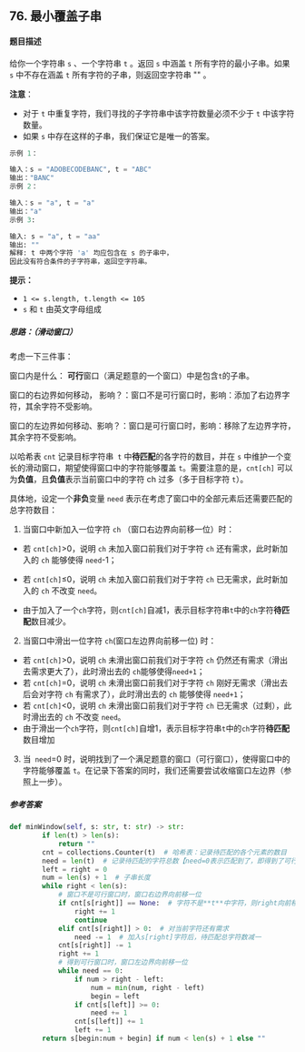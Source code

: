 ## 76. 最小覆盖子串

#### 题目描述

给你一个字符串 `s` 、一个字符串 `t` 。返回 `s` 中涵盖 `t` 所有字符的最小子串。如果 `s` 中不存在涵盖 `t` 所有字符的子串，则返回空字符串 "" 。

 

**注意**：

- 对于 `t` 中重复字符，我们寻找的子字符串中该字符数量必须不少于 `t` 中该字符数量。
- 如果 `s` 中存在这样的子串，我们保证它是唯一的答案。

```python
示例 1：

输入：s = "ADOBECODEBANC", t = "ABC"
输出："BANC"
示例 2：

输入：s = "a", t = "a"
输出："a"
示例 3:

输入: s = "a", t = "aa"
输出: ""
解释: t 中两个字符 'a' 均应包含在 s 的子串中，
因此没有符合条件的子字符串，返回空字符串。
```

**提示：**

- `1 <= s.length, t.length <= 105`
- `s` 和 `t` 由英文字母组成

##### 思路：（滑动窗口）

考虑一下三件事：

窗口内是什么： **可行**窗口（满足题意的一个窗口）中是包含`t`的子串。

窗口的右边界如何移动， 影响？：窗口不是可行窗口时，影响：添加了右边界字符，其余字符不受影响。

窗口的左边界如何移动、影响？：窗口是可行窗口时，影响：移除了左边界字符，其余字符不受影响。



以哈希表 `cnt` 记录目标字符串` t` 中**待匹配**的各字符的数目，并在 `s` 中维护一个变长的滑动窗口，期望使得窗口中的字符能够覆盖 `t`。需要注意的是，`cnt[ch]` 可以为**负值**，且**负值**表示当前窗口中的字符 ch 过多（多于目标字符 `t`）。

具体地，设定一个**非负**变量 `need` 表示在考虑了窗口中的全部元素后还需要匹配的总字符数目：

1. 当窗口中新加入一位字符 `ch` （窗口右边界向前移一位）时：


- 若 `cnt[ch]`>0，说明 `ch` 未加入窗口前我们对于字符 `ch` 还有需求，此时新加入的 `ch` 能够使得 `need`-1；


- 若 `cnt[ch]`≤0，说明 `ch` 未加入窗口前我们对于字符 `ch` 已无需求，此时新加入的 `ch` 不改变 `need`。
- 由于加入了一个`ch`字符，则`cnt[ch]`自减1，表示目标字符串`t`中的`ch`字符**待匹配**数目减少。

2. 当窗口中滑出一位字符 `ch`(窗口左边界向前移一位) 时：

- 若 `cnt[ch]`>0，说明 `ch` 未滑出窗口前我们对于字符 `ch` 仍然还有需求（滑出去需求更大了），此时滑出去的 `ch`能够使得`need+1`；
- 若 `cnt[ch]`=0，说明 `ch` 未滑出窗口前我们对于字符 `ch` 刚好无需求（滑出去后会对字符 `ch` 有需求了），此时滑出去的 `ch` 能够使得 `need+1`；
- 若 `cnt[ch]`<0，说明 `ch` 未滑出窗口前我们对于字符 `ch` 已无需求（过剩），此时滑出去的 `ch` 不改变 `need`。
- 由于滑出一个`ch`字符，则`cnt[ch]`自增1，表示目标字符串`t`中的`ch`字符**待匹配**数目增加

3. 当` need`=0 时，说明找到了一个满足题意的窗口（可行窗口），使得窗口中的字符能够覆盖 `t`。在记录下答案的同时，我们还需要尝试收缩窗口左边界（参照上一步）。





##### 参考答案

```python
def minWindow(self, s: str, t: str) -> str:
        if len(t) > len(s):
            return ""
        cnt = collections.Counter(t)  # 哈希表：记录待匹配的各个元素的数目
        need = len(t)  # 记录待匹配的字符总数【need=0表示匹配到了，即得到了可行窗口】
        left = right = 0 
        num = len(s) + 1  # 子串长度
        while right < len(s):
            # 窗口不是可行窗口时，窗口右边界向前移一位
            if cnt[s[right]] == None:  # 字符不是**t**中字符，则right向前移一位
                right += 1
                continue
            elif cnt[s[right]] > 0:  # 对当前字符还有需求
                need -= 1  # 加入s[right]字符后，待匹配总字符数减一
            cnt[s[right]] -= 1
            right += 1
            # 得到可行窗口时，窗口左边界向前移一位
            while need == 0:
                if num > right - left:
                    num = min(num, right - left)
                    begin = left
                if cnt[s[left]] >= 0:
                    need += 1
                cnt[s[left]] += 1
                left += 1
        return s[begin:num + begin] if num < len(s) + 1 else ""
```


